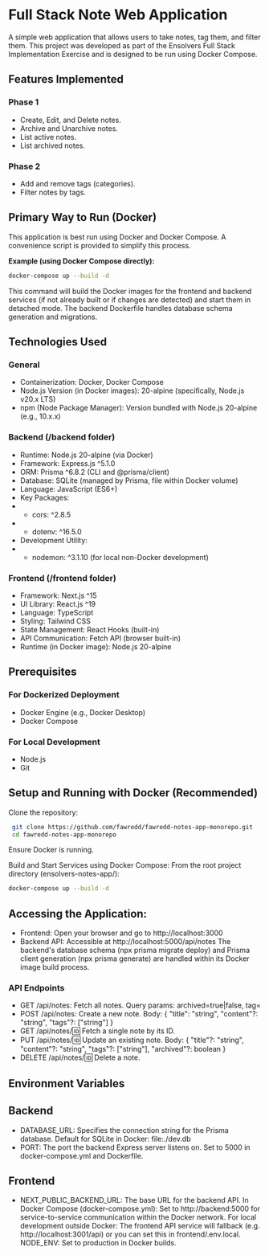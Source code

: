 # Full Stack Note Web Application

A simple web application that allows users to take notes, tag them, and filter them. This project was developed as part of the Ensolvers Full Stack Implementation Exercise and is designed to be run using Docker Compose.

## Features Implemented

### Phase 1
* Create, Edit, and Delete notes.
* Archive and Unarchive notes.
* List active notes.
* List archived notes.

### Phase 2
* Add and remove tags (categories).
* Filter notes by tags.

## Primary Way to Run (Docker)

This application is best run using Docker and Docker Compose. A convenience script is provided to simplify this process.

**Example (using Docker Compose directly):**
```bash
docker-compose up --build -d
```

This command will build the Docker images for the frontend and backend services (if not already built or if changes are detected) and start them in detached mode. The backend Dockerfile handles database schema generation and migrations.

## Technologies Used
### General
* Containerization: Docker, Docker Compose
* Node.js Version (in Docker images): 20-alpine (specifically, Node.js v20.x LTS)
* npm (Node Package Manager): Version bundled with Node.js 20-alpine (e.g., 10.x.x)
### Backend (/backend folder)
* Runtime: Node.js 20-alpine (via Docker)
* Framework: Express.js ^5.1.0
* ORM: Prisma ^6.8.2 (CLI and @prisma/client)
* Database: SQLite (managed by Prisma, file within Docker volume)
* Language: JavaScript (ES6+)
* Key Packages:
* * cors: ^2.8.5
* * dotenv: ^16.5.0
* Development Utility:
* * nodemon: ^3.1.10 (for local non-Docker development)
### Frontend (/frontend folder)
* Framework: Next.js ^15
* UI Library: React.js ^19
* Language: TypeScript
* Styling: Tailwind CSS
* State Management: React Hooks (built-in)
* API Communication: Fetch API (browser built-in)
* Runtime (in Docker image): Node.js 20-alpine

## Prerequisites
### For Dockerized Deployment
* Docker Engine (e.g., Docker Desktop)
* Docker Compose
### For Local Development 
* Node.js 
* Git

## Setup and Running with Docker (Recommended)
Clone the repository:

```Bash
 git clone https://github.com/fawredd/fawredd-notes-app-monorepo.git
 cd fawredd-notes-app-monorepo
```

Ensure Docker is running.

Build and Start Services using Docker Compose:
From the root project directory (ensolvers-notes-app/):

```Bash
docker-compose up --build -d
```
## Accessing the Application:

* Frontend: Open your browser and go to http://localhost:3000
* Backend API: Accessible at http://localhost:5000/api/notes
The backend's database schema (npx prisma migrate deploy) and Prisma client generation (npx prisma generate) are handled within its Docker image build process.

### API Endpoints 
* GET /api/notes: Fetch all notes.
Query params: archived=true|false, tag=<tagName>
* POST /api/notes: Create a new note.
Body: { "title": "string", "content"?: "string", "tags"?: ["string"] }
* GET /api/notes/:id: Fetch a single note by its ID.
* PUT /api/notes/:id: Update an existing note.
Body: { "title"?: "string", "content"?: "string", "tags"?: ["string"], "archived"?: boolean }
* DELETE /api/notes/:id: Delete a note.

## Environment Variables
## Backend
* DATABASE_URL: Specifies the connection string for the Prisma database. Default for SQLite in Docker: file:./dev.db 
* PORT: The port the backend Express server listens on. Set to 5000 in docker-compose.yml and Dockerfile.
## Frontend 
* NEXT_PUBLIC_BACKEND_URL: The base URL for the backend API.
In Docker Compose (docker-compose.yml): Set to http://backend:5000 for service-to-service communication within the Docker network.
For local development outside Docker: The frontend API service will fallback (e.g. http://localhost:3001/api) or you can set this in frontend/.env.local.
NODE_ENV: Set to production in Docker builds.
